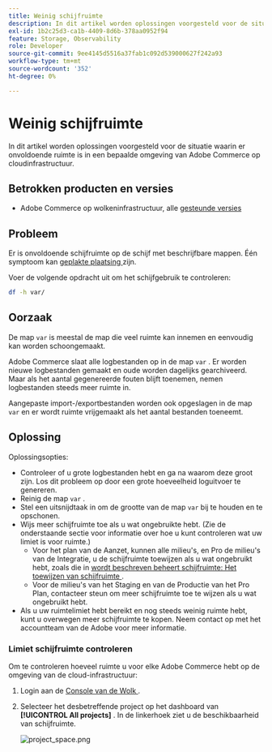 ```yaml
---
title: Weinig schijfruimte
description: In dit artikel worden oplossingen voorgesteld voor de situatie waarin er onvoldoende ruimte is in een bepaalde omgeving van Adobe Commerce op cloudinfrastructuur.
exl-id: 1b2c25d3-ca1b-4409-8d6b-378aa0952f94
feature: Storage, Observability
role: Developer
source-git-commit: 9ee4145d5516a37fab1c092d539000627f242a93
workflow-type: tm+mt
source-wordcount: '352'
ht-degree: 0%

---
```


# Weinig schijfruimte

In dit artikel worden oplossingen voorgesteld voor de situatie waarin er onvoldoende ruimte is in een bepaalde omgeving van Adobe Commerce op cloudinfrastructuur.

## Betrokken producten en versies

* Adobe Commerce op wolkeninfrastructuur, alle [ gesteunde versies ](https://magento.com/sites/default/files/magento-software-lifecycle-policy.pdf)

## Probleem

Er is onvoldoende schijfruimte op de schijf met beschrijfbare mappen. Één symptoom kan [ geplakte plaatsing ](/help/troubleshooting/deployment/deployment-stuck-with-unable-to-upload-the-application-to-the-remote-cluster-error.md) zijn.

Voer de volgende opdracht uit om het schijfgebruik te controleren:

```bash
df -h var/
```

## Oorzaak

De map `var` is meestal de map die veel ruimte kan innemen en eenvoudig kan worden schoongemaakt.

Adobe Commerce slaat alle logbestanden op in de map `var` . Er worden nieuwe logbestanden gemaakt en oude worden dagelijks gearchiveerd. Maar als het aantal gegenereerde fouten blijft toenemen, nemen logbestanden steeds meer ruimte in.

Aangepaste import-/exportbestanden worden ook opgeslagen in de map `var` en er wordt ruimte vrijgemaakt als het aantal bestanden toeneemt.

## Oplossing

Oplossingsopties:

* Controleer of u grote logbestanden hebt en ga na waarom deze groot zijn. Los dit probleem op door een grote hoeveelheid loguitvoer te genereren.
* Reinig de map `var` .
* Stel een uitsnijdtaak in om de grootte van de map `var` bij te houden en te opschonen.
* Wijs meer schijfruimte toe als u wat ongebruikte hebt. (Zie de onderstaande sectie voor informatie over hoe u kunt controleren wat uw limiet is voor ruimte.)
   * Voor het plan van de Aanzet, kunnen alle milieu&#39;s, en Pro de milieu&#39;s van de Integratie, u de schijfruimte toewijzen als u wat ongebruikt hebt, zoals die in [ wordt beschreven beheert schijfruimte: Het toewijzen van schijfruimte ](https://devdocs.magento.com/guides/v2.3/cloud/project/manage-disk-space.html#application-disk-space).
   * Voor de milieu&#39;s van het Staging en van de Productie van het Pro Plan, contacteer steun om meer schijfruimte toe te wijzen als u wat ongebruikt hebt.
* Als u uw ruimtelimiet hebt bereikt en nog steeds weinig ruimte hebt, kunt u overwegen meer schijfruimte te kopen. Neem contact op met het accountteam van de Adobe voor meer informatie.

### Limiet schijfruimte controleren

Om te controleren hoeveel ruimte u voor elke Adobe Commerce hebt op de omgeving van de cloud-infrastructuur:

1. Login aan de [ Console van de Wolk ](https://console.adobecommerce.com).
1. Selecteer het desbetreffende project op het dashboard van **[!UICONTROL All projects]** . In de linkerhoek ziet u de beschikbaarheid van schijfruimte.

   ![ project_space.png ](/help/troubleshooting/miscellaneous/assets/project_space.png)
